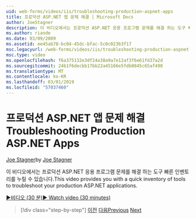 ```yaml
---
uid: web-forms/videos/iis/troubleshooting-production-aspnet-apps
title: 프로덕션 ASP.NET 앱 문제 해결 | Microsoft Docs
author: JoeStagner
description: 이 비디오에서는 프로덕션 ASP.NET 응용 프로그램 문제를 해결 하는 도구 빠른 인벤토리를 누릴 수 있습니다.
ms.author: riande
ms.date: 03/09/2009
ms.assetid: ee45ab78-bc04-45dc-bfac-5c0c023b3f17
msc.legacyurl: /web-forms/videos/iis/troubleshooting-production-aspnet-apps
msc.type: video
ms.openlocfilehash: f6a375132e3df24a38a9a7e12af3f6e61fd37a2d
ms.sourcegitcommit: 24b1f6decbb17bb22a45166e5fdb0845c65af498
ms.translationtype: MT
ms.contentlocale: ko-KR
ms.lasthandoff: 03/01/2019
ms.locfileid: "57037460"
---
```

<a name="troubleshooting-production-aspnet-apps"></a><span data-ttu-id="ed032-103">프로덕션 ASP.NET 앱 문제 해결</span><span class="sxs-lookup"><span data-stu-id="ed032-103">Troubleshooting Production ASP.NET Apps</span></span>
====================
<span data-ttu-id="ed032-104">[Joe Stagner](https://github.com/JoeStagner)</span><span class="sxs-lookup"><span data-stu-id="ed032-104">by [Joe Stagner](https://github.com/JoeStagner)</span></span>

<span data-ttu-id="ed032-105">이 비디오에서는 프로덕션 ASP.NET 응용 프로그램 문제를 해결 하는 도구 빠른 인벤토리를 누릴 수 있습니다.</span><span class="sxs-lookup"><span data-stu-id="ed032-105">This video provides you with a quick inventory of tools to troubleshoot your production ASP.NET applications.</span></span>

[<span data-ttu-id="ed032-106">&#9654;비디오 (30 분)</span><span class="sxs-lookup"><span data-stu-id="ed032-106">&#9654; Watch video (30 minutes)</span></span>](https://channel9.msdn.com/Blogs/ASP-NET-Site-Videos/troubleshooting-production-aspnet-apps)

> [!div class="step-by-step"]
> <span data-ttu-id="ed032-107">[이전](feature-specific-delegated-management.md)
> [다음](creating-a-site-with-iis7-manager.md)</span><span class="sxs-lookup"><span data-stu-id="ed032-107">[Previous](feature-specific-delegated-management.md)
[Next](creating-a-site-with-iis7-manager.md)</span></span>
